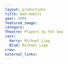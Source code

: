 ```yaml
---
layout: productions
title: Bad Habits
year: 1994
featured_image: 
category:
Theatre: Players by the Sea
cast:
  Harry: Michael Lipp
  Blum: Michael Lipp
crew:
external_links:
---
```


